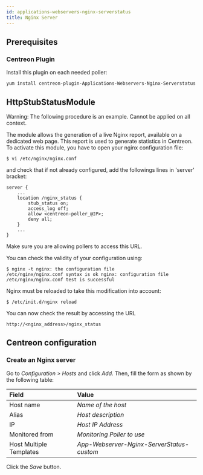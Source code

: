 ```yaml
---
id: applications-webservers-nginx-serverstatus
title: Nginx Server
---
```


## Prerequisites

### Centreon Plugin

Install this plugin on each needed poller:

``` shell
yum install centreon-plugin-Applications-Webservers-Nginx-Serverstatus
```

## HttpStubStatusModule

Warning: The following procedure is an example. Cannot be applied on all
context.

The module allows the generation of a live Nginx report, available on a
dedicated web page. This report is used to generate statistics in Centreon. To
activate this module, you have to open your nginx configuration file:

    $ vi /etc/nginx/nginx.conf

and check that if not already configured, add the followings lines in 'server'
bracket:

    server { 
        ... 
        location /nginx_status { 
            stub_status on; 
            access_log off;
            allow <centreon-poller_@IP>;
            deny all; 
        }
        ...
    }

Make sure you are allowing pollers to access this URL.

You can check the validity of your configuration using:

    $ nginx -t nginx: the configuration file
    /etc/nginx/nginx.conf syntax is ok nginx: configuration file
    /etc/nginx/nginx.conf test is successful

Nginx must be reloaded to take this modification into account:

    $ /etc/init.d/nginx reload

You can now check the result by accessing the URL

    http://<nginx_address>/nginx_status

## Centreon configuration

### Create an Nginx server

Go to *Configuration \> Hosts* and click *Add*. Then, fill the form as shown by
the following table:

| Field                   | Value                                     |
| :---------------------- | :---------------------------------------- |
| Host name               | *Name of the host*                        |
| Alias                   | *Host description*                        |
| IP                      | *Host IP Address*                         |
| Monitored from          | *Monitoring Poller to use*                |
| Host Multiple Templates | *App-Webserver-Nginx-ServerStatus-custom* |

Click the *Save* button.
